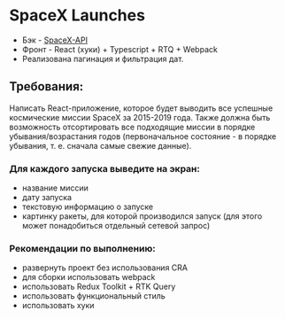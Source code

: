 # SpaceX Launches

* Бэк - [SpaceX-API](https://github.com/r-spacex/SpaceX-API)
* Фронт - React (хуки) + Typescript + RTQ + Webpack
* Реализована пагинация и фильтрация дат.

## Требования: 
Написать React-приложение, которое будет выводить все успешные космические миссии SpaceX за 2015-2019 года. Также должна быть возможность отсортировать все подходящие миссии в порядке убывания/возрастания годов (первоначальное состояние - в порядке убывания, т. е. сначала самые свежие данные).

### Для каждого запуска выведите на экран:
- название миссии
- дату запуска
- текстовую информацию о запуске
- картинку ракеты, для которой производился запуск (для этого может понадобиться отдельный сетевой запрос)

### Рекомендации по выполнению:
- развернуть проект без использования CRA
- для сборки использовать webpack
- использовать Redux Toolkit + RTK Query
- использовать функциональный стиль
- использовать хуки
